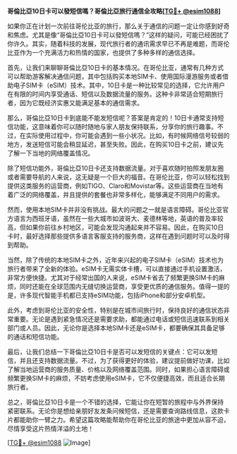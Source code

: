 **哥倫比亞10日卡可以發短信嗎？哥倫比亞旅行通信全攻略[[TG💪+ @esim1088](https://t.me/s/esim1088)]**

如果你正在计划一次前往哥伦比亚的旅行，那么关于通信的问题一定让你感到好奇和焦虑。尤其是像“哥倫比亞10日卡可以發短信嗎？”这样的疑问，可能已经困扰了你许久。其实，随着科技的发展，现代旅行者的通讯需求早已不再是难题，而哥伦比亚作为一个充满活力和热情的国家，也提供了多种多样的通信选择。

首先，让我们来聊聊哥倫比亞10日卡的基本情况。在哥伦比亚，通常有几种方式可以帮助游客解决通信问题，其中包括购买本地SIM卡、使用国际漫游服务或者借助电子SIM卡（eSIM）技术。其中，10日卡是一种比较常见的选择，它允许用户在有限的时间内享受通话、短信以及数据流量的服务。这种卡非常适合短期旅行者，因为它既经济实惠又能满足基本的通信需求。

那么，哥倫比亞10日卡到底能不能发短信呢？答案是肯定的！10日卡通常支持短信功能，这意味着你可以随时随地与家人朋友保持联系，分享你的旅行趣事。不过，在实际使用过程中，你可能会遇到一些小状况。比如，有时候网络信号较弱的地方，发送短信可能会稍显延迟，甚至失败。因此，在购买10日卡之前，建议先了解一下当地的网络覆盖情况。

除了短信功能外，哥倫比亞10日卡还支持数据流量。对于喜欢随时拍照发朋友圈或者需要导航的人来说，这无疑是一个巨大的福音。在哥伦比亚，你可以轻松找到提供这类服务的运营商，例如TIGO、Claro和Movistar等。这些运营商在当地有着广泛的网络覆盖，并且提供的套餐也非常多样化，能够满足不同用户的需求。

然而，使用本地SIM卡并非没有挑战。最大的问题之一就是语言障碍。哥伦比亚官方语言为西班牙语，虽然在一些大城市如波哥大、麦德林等地，英语的普及率较高，但如果你前往乡村地区，可能会发现沟通起来并不容易。因此，在购买10日卡时，最好选择那些提供多语言客服支持的服务商，这样在遇到问题时可以及时得到帮助。

当然，除了传统的本地SIM卡之外，近年来兴起的电子SIM卡（eSIM）技术也为旅行者带来了全新的体验。eSIM卡无需实体卡槽，可以直接通过手机设置激活，非常方便快捷。尤其对于经常出国的人来说，eSIM卡省去了频繁更换SIM卡的麻烦，同时还能在全球范围内无缝切换运营商，享受更优质的通信服务。值得一提的是，许多现代智能手机都已支持eSIM功能，包括iPhone和部分安卓机型。

此外，考虑到哥伦比亚的安全性，特别是在城市间旅行时，保持良好的通信状态非常重要。无论是遇到紧急情况还是需要求助，都能通过电话或短信迅速联系到相关部门或人员。因此，无论你是选择本地SIM卡还是eSIM卡，都要确保其具备足够的通话和短信功能。

最后，让我们总结一下哥倫比亞10日卡是否可以发短信的关键点：它可以发短信，并且还支持数据流量。不过，为了获得更好的体验，建议提前做好功课，比如了解当地运营商的服务质量、价格以及网络覆盖范围。同时，如果担心语言障碍或频繁更换SIM卡的麻烦，不妨考虑使用eSIM卡，它不仅便捷高效，而且适合长期旅行者。

总之，哥倫比亞10日卡是一个不错的选择，它能让你在短暂的旅程中与外界保持紧密联系。无论你是想给亲朋好友发条问候短信，还是需要查询路线信息，这款卡片都能助你一臂之力。希望这篇攻略能帮助你在哥伦比亚的旅途中更加从容不迫，尽情享受这片热情洋溢的土地！

[[TG💪+ @esim1088](https://t.me/s/esim1088) ![Image](https://i.postimg.cc/4NQfJmqS/Snipaste-2025-05-13-00-14-12.png)]